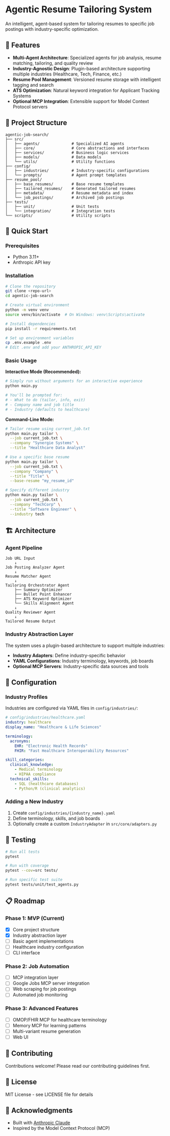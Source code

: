 # Agentic Resume Tailoring System

An intelligent, agent-based system for tailoring resumes to specific job postings with industry-specific optimization.

## 🎯 Features

- **Multi-Agent Architecture**: Specialized agents for job analysis, resume matching, tailoring, and quality review
- **Industry-Agnostic Design**: Plugin-based architecture supporting multiple industries (Healthcare, Tech, Finance, etc.)
- **Resume Pool Management**: Versioned resume storage with intelligent tagging and search
- **ATS Optimization**: Natural keyword integration for Applicant Tracking Systems
- **Optional MCP Integration**: Extensible support for Model Context Protocol servers

## 📁 Project Structure

```
agentic-job-search/
├── src/
│   ├── agents/              # Specialized AI agents
│   ├── core/                # Core abstractions and interfaces
│   ├── services/            # Business logic services
│   ├── models/              # Data models
│   └── utils/               # Utility functions
├── config/
│   ├── industries/          # Industry-specific configurations
│   └── prompts/             # Agent prompt templates
├── resume_pool/
│   ├── base_resumes/        # Base resume templates
│   ├── tailored_resumes/    # Generated tailored resumes
│   ├── metadata/            # Resume metadata and index
│   └── job_postings/        # Archived job postings
├── tests/
│   ├── unit/                # Unit tests
│   └── integration/         # Integration tests
└── scripts/                 # Utility scripts
```

## 🚀 Quick Start

### Prerequisites

- Python 3.11+
- Anthropic API key

### Installation

```bash
# Clone the repository
git clone <repo-url>
cd agentic-job-search

# Create virtual environment
python -m venv venv
source venv/bin/activate  # On Windows: venv\Scripts\activate

# Install dependencies
pip install -r requirements.txt

# Set up environment variables
cp .env.example .env
# Edit .env and add your ANTHROPIC_API_KEY
```

### Basic Usage

**Interactive Mode (Recommended):**
```bash
# Simply run without arguments for an interactive experience
python main.py

# You'll be prompted for:
# - What to do (tailor, info, exit)
# - Company name and job title
# - Industry (defaults to healthcare)
```

**Command-Line Mode:**
```bash
# Tailor resume using current_job.txt
python main.py tailor \
  --job current_job.txt \
  --company "Synergie Systems" \
  --title "Healthcare Data Analyst"

# Use a specific base resume
python main.py tailor \
  --job current_job.txt \
  --company "Company" \
  --title "Title" \
  --base-resume "my_resume_id"

# Specify different industry
python main.py tailor \
  --job current_job.txt \
  --company "TechCorp" \
  --title "Software Engineer" \
  --industry tech
```

## 🏗️ Architecture

### Agent Pipeline

```
Job URL Input
    ↓
Job Posting Analyzer Agent
    ↓
Resume Matcher Agent
    ↓
Tailoring Orchestrator Agent
    ├── Summary Optimizer
    ├── Bullet Point Enhancer
    ├── ATS Keyword Optimizer
    └── Skills Alignment Agent
    ↓
Quality Reviewer Agent
    ↓
Tailored Resume Output
```

### Industry Abstraction Layer

The system uses a plugin-based architecture to support multiple industries:

- **Industry Adapters**: Define industry-specific behavior
- **YAML Configurations**: Industry terminology, keywords, job boards
- **Optional MCP Servers**: Industry-specific data sources and tools

## 🔧 Configuration

### Industry Profiles

Industries are configured via YAML files in `config/industries/`:

```yaml
# config/industries/healthcare.yaml
industry: healthcare
display_name: "Healthcare & Life Sciences"

terminology:
  acronyms:
    EHR: "Electronic Health Records"
    FHIR: "Fast Healthcare Interoperability Resources"

skill_categories:
  clinical_knowledge:
    - Medical terminology
    - HIPAA compliance
  technical_skills:
    - SQL (healthcare databases)
    - Python/R (clinical analytics)
```

### Adding a New Industry

1. Create `config/industries/{industry_name}.yaml`
2. Define terminology, skills, and job boards
3. Optionally create a custom `IndustryAdapter` in `src/core/adapters.py`

## 🧪 Testing

```bash
# Run all tests
pytest

# Run with coverage
pytest --cov=src tests/

# Run specific test suite
pytest tests/unit/test_agents.py
```

## 📋 Roadmap

### Phase 1: MVP (Current)
- [x] Core project structure
- [x] Industry abstraction layer
- [ ] Basic agent implementations
- [ ] Healthcare industry configuration
- [ ] CLI interface

### Phase 2: Job Automation
- [ ] MCP integration layer
- [ ] Google Jobs MCP server integration
- [ ] Web scraping for job postings
- [ ] Automated job monitoring

### Phase 3: Advanced Features
- [ ] OMOP/FHIR MCP for healthcare terminology
- [ ] Memory MCP for learning patterns
- [ ] Multi-variant resume generation
- [ ] Web UI

## 🤝 Contributing

Contributions welcome! Please read our contributing guidelines first.

## 📄 License

MIT License - see LICENSE file for details

## 🙏 Acknowledgments

- Built with [Anthropic Claude](https://www.anthropic.com/claude)
- Inspired by the Model Context Protocol (MCP)
